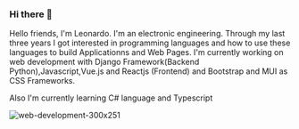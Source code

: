 ### Hi there 👋

<!--
**LeonardoRivero/LeonardoRivero** is a ✨ _special_ ✨ repository because its `README.md` (this file) appears on your GitHub profile.

Here are some ideas to get you started:

- 🔭 I’m currently working on ...
- 🌱 I’m currently learning ...
- 👯 I’m looking to collaborate on ...
- 🤔 I’m looking for help with ...
- 💬 Ask me about ...
- 📫 How to reach me: ...
- 😄 Pronouns: ...
- ⚡ Fun fact: ...
-->

Hello friends, I'm Leonardo. I'm an electronic engineering. Through my last three years I got interested in programming languages and how to use these languages to build Applicationns and Web Pages. I'm currently working on web development with Django Framework(Backend Python),Javascript,Vue.js and Reactjs (Frontend) and Bootstrap and MUI as CSS Frameworks.

Also I'm currently learning C# language and Typescript

![web-development-300x251](https://user-images.githubusercontent.com/53909264/138003820-c63f8b22-1384-4032-b109-359874a72685.png)

